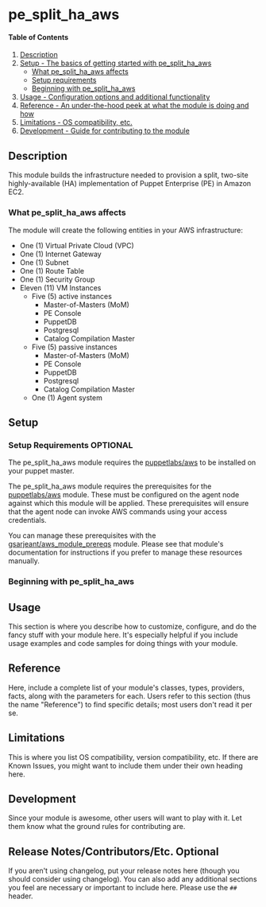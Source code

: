 # pe_split_ha_aws

#### Table of Contents

1. [Description](#description)
1. [Setup - The basics of getting started with pe_split_ha_aws](#setup)
    * [What pe_split_ha_aws affects](#what-pe_split_ha_aws-affects)
    * [Setup requirements](#setup-requirements)
    * [Beginning with pe_split_ha_aws](#beginning-with-pe_split_ha_aws)
1. [Usage - Configuration options and additional functionality](#usage)
1. [Reference - An under-the-hood peek at what the module is doing and how](#reference)
1. [Limitations - OS compatibility, etc.](#limitations)
1. [Development - Guide for contributing to the module](#development)

## Description

This module builds the infrastructure needed to provision a split, two-site
highly-available (HA) implementation of Puppet Enterprise (PE) in Amazon EC2. 

### What pe_split_ha_aws affects

The module will create the following entities in your AWS infrastructure:

* One (1) Virtual Private Cloud (VPC)
* One (1) Internet Gateway
* One (1) Subnet
* One (1) Route Table
* One (1) Security Group
* Eleven (11) VM Instances
    * Five (5) active instances
        * Master-of-Masters (MoM)
        * PE Console
        * PuppetDB
        * Postgresql
        * Catalog Compilation Master
    * Five (5) passive instances
        * Master-of-Masters (MoM)
        * PE Console
        * PuppetDB
        * Postgresql
        * Catalog Compilation Master
    * One (1) Agent system

## Setup

### Setup Requirements **OPTIONAL**

The pe\_split\_ha\_aws module requires the [puppetlabs/aws](https://github.com/puppetlabs/puppetlabs-aws)
to be installed on your puppet master. 

The pe\_split\_ha\_aws module requires the prerequisites for the [puppetlabs/aws](https://github.com/puppetlabs/puppetlabs-aws)
module. These must be configured on the agent node against which this module will be applied. These
prerequisites will ensure that the agent node can invoke AWS commands using your access credentials.

You can manage these prerequisites with the [gsarjeant/aws_module_prereqs](https://github.com/gsarjeant/aws_module_prereqs)
module. Please see that module's documentation for instructions if you prefer to manage
these resources manually.

### Beginning with pe_split_ha_aws


## Usage

This section is where you describe how to customize, configure, and do the
fancy stuff with your module here. It's especially helpful if you include usage
examples and code samples for doing things with your module.

## Reference

Here, include a complete list of your module's classes, types, providers,
facts, along with the parameters for each. Users refer to this section (thus
the name "Reference") to find specific details; most users don't read it per
se.

## Limitations

This is where you list OS compatibility, version compatibility, etc. If there
are Known Issues, you might want to include them under their own heading here.

## Development

Since your module is awesome, other users will want to play with it. Let them
know what the ground rules for contributing are.

## Release Notes/Contributors/Etc. **Optional**

If you aren't using changelog, put your release notes here (though you should
consider using changelog). You can also add any additional sections you feel
are necessary or important to include here. Please use the `## ` header.
